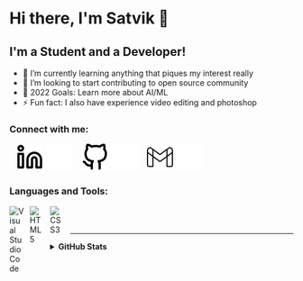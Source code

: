 # Hi there, I'm Satvik 👋

## I'm a Student and a Developer!

- 🌱 I’m currently learning anything that piques my interest really
- 👯 I’m looking to start contributing to open source community
- 🥅 2022 Goals: Learn more about AI/ML
- ⚡ Fun fact: I also have experience video editing and photoshop

### Connect with me:

&nbsp;&nbsp;
[![website](./img/linkedin-light.svg#gh-light-mode-only)](https://linkedin.com/in/21satvikkumar)
[![website](./img/linkedin-dark.svg#gh-dark-mode-only)](https://linkedin.com/in/21satvikkumar)
&nbsp;&nbsp;
[![website](./img/github-light.svg#gh-light-mode-only)](https://github.com/21satvik)
[![website](./img/github-dark.svg#gh-dark-mode-only)](https://github.com/21satvik)
&nbsp;&nbsp;
[![website](./img/mail-light.svg#gh-light-mode-only)](mailto:satvikkumar2101@gmail.com)
[![website](./img/mail-dark.svg#gh-dark-mode-only)](mailto:satvikkumar2101@gmail.com)

### Languages and Tools:

<img align="left" alt="Visual Studio Code" width="26px" src="https://cdn.jsdelivr.net/gh/devicons/devicon/icons/vscode/vscode-original.svg" style="padding-right:10px;" />
<img align="left" alt="HTML5" width="26px" src="https://cdn.jsdelivr.net/gh/devicons/devicon/icons/html5/html5-original.svg" style="padding-right:10px;" />
<img align="left" alt="CSS3" width="26px" src="https://cdn.jsdelivr.net/gh/devicons/devicon/icons/css3/css3-original.svg" style="padding-right:10px;" />

<br/>
<br/>

---

<details>
  <summary><b> GitHub Stats </b></summary>

  <img align="left" alt="codeSTACKr's GitHub Stats" src="https://github-readme-stats.vercel.app/api?username=21satvik&show_icons=true&hide_border=false&title_color=ff652f&icon_color=FFE400&bg_color=09131B&text_color=ffffff&border_color=0c1a25" />

</details>

[github]: https://github.com/21satvik
[linkedin]: https://linkedin.com/in/21satvikkumar
